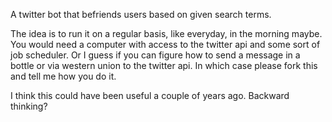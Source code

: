 A twitter bot that befriends users based on given search terms. 

The idea is to run it on a regular basis, like everyday, in the morning maybe. You would need a computer with access to the twitter api and some sort of job scheduler. Or I guess if you can figure how to send a message in a bottle or via western union to the twitter api. In which case please fork this and tell me how you do it.

I think this could have been useful a couple of years ago. Backward thinking?

